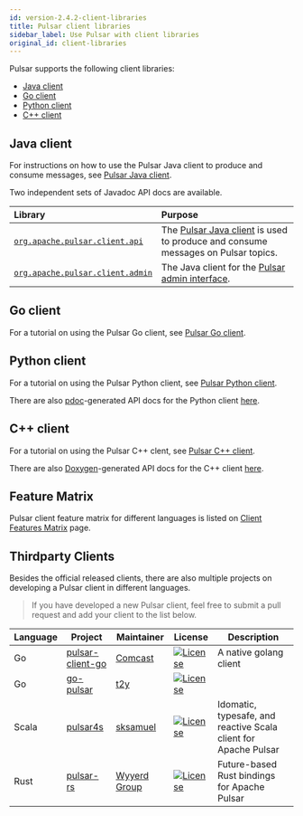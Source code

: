 ```yaml
---
id: version-2.4.2-client-libraries
title: Pulsar client libraries
sidebar_label: Use Pulsar with client libraries
original_id: client-libraries
---
```


Pulsar supports the following client libraries:

- [Java client](#java-client)
- [Go client](#go-client)
- [Python client](#python-client)
- [C++ client](#c-client)

## Java client

For instructions on how to use the Pulsar Java client to produce and consume messages, see [Pulsar Java client](client-libraries-java.md).

Two independent sets of Javadoc API docs are available.

Library | Purpose
:-------|:-------
[`org.apache.pulsar.client.api`](/api/client) | The [Pulsar Java client](client-libraries-java.md) is used to produce and consume messages on Pulsar topics.
[`org.apache.pulsar.client.admin`](/api/admin) | The Java client for the [Pulsar admin interface](admin-api-overview.md).


## Go client

For a tutorial on using the Pulsar Go client, see [Pulsar Go client](client-libraries-go.md).


## Python client

For a tutorial on using the Pulsar Python client, see [Pulsar Python client](client-libraries-python.md).

There are also [pdoc](https://github.com/BurntSushi/pdoc)-generated API docs for the Python client [here](/api/python).

## C++ client

For a tutorial on using the Pulsar C++ clent, see [Pulsar C++ client](client-libraries-cpp.md).

There are also [Doxygen](http://www.doxygen.nl/)-generated API docs for the C++ client [here](/api/cpp).

## Feature Matrix
Pulsar client feature matrix for different languages is listed on [Client Features Matrix](https://github.com/apache/pulsar/wiki/Client-Features-Matrix) page.

## Thirdparty Clients

Besides the official released clients, there are also multiple projects on developing a Pulsar client in different languages.

> If you have developed a new Pulsar client, feel free to submit a pull request and add your client to the list below.

| Language | Project | Maintainer | License | Description |
|----------|---------|------------|---------|-------------|
| Go | [pulsar-client-go](https://github.com/Comcast/pulsar-client-go) | [Comcast](https://github.com/Comcast) | [![License](https://img.shields.io/badge/License-Apache%202.0-blue.svg)](https://opensource.org/licenses/Apache-2.0) | A native golang client |
| Go | [go-pulsar](https://github.com/t2y/go-pulsar) | [t2y](https://github.com/t2y) | [![License](https://img.shields.io/badge/License-Apache%202.0-blue.svg)](https://opensource.org/licenses/Apache-2.0) | |
| Scala | [pulsar4s](https://github.com/sksamuel/pulsar4s) | [sksamuel](https://github.com/sksamuel) | [![License](https://img.shields.io/badge/License-Apache%202.0-blue.svg)](https://opensource.org/licenses/Apache-2.0) | Idomatic, typesafe, and reactive Scala client for Apache Pulsar |
| Rust | [pulsar-rs](https://github.com/wyyerd/pulsar-rs) | [Wyyerd Group](https://github.com/wyyerd) | [![License](https://img.shields.io/badge/License-Apache%202.0-blue.svg)](https://opensource.org/licenses/Apache-2.0) | Future-based Rust bindings for Apache Pulsar |
